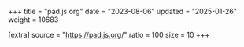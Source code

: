 +++
title = "pad.js.org"
date = "2023-08-06"
updated = "2025-01-26"
weight = 10683

[extra]
source = "https://pad.js.org/"
ratio = 100
size = 10
+++
